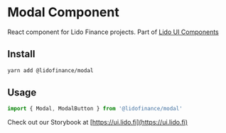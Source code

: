 # Modal Component

React component for Lido Finance projects.
Part of [Lido UI Components](https://github.com/lidofinance/ui/#readme)

## Install

```bash
yarn add @lidofinance/modal
```

## Usage

```ts
import { Modal, ModalButton } from '@lidofinance/modal'
```

Check out our Storybook at [https://ui.lido.fi](https://ui.lido.fi)
